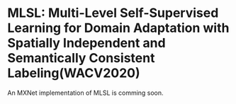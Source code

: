 # MLSL: Multi-Level Self-Supervised Learning for Domain Adaptation with Spatially Independent and Semantically Consistent Labeling(WACV2020)

An MXNet implementation of MLSL is comming soon.
